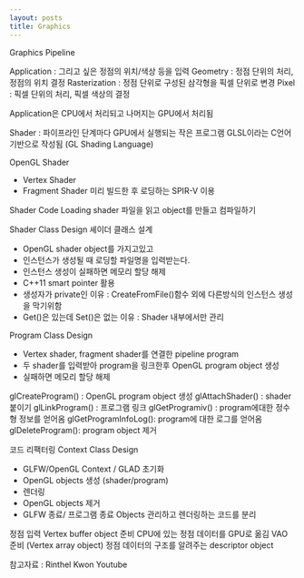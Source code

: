 ```yaml
---
layout: posts
title: Graphics
---
```

Graphics Pipeline

Application : 그리고 싶은 정점의 위치/색상 등을 입력
Geometry : 정점 단위의 처리, 정점의 위치 결정
Rasterization : 정점 단위로 구성된 삼각형을 픽셀 단위로 변경
Pixel : 픽셀 단위의 처리, 픽셀 색상의 결정

Application은 CPU에서 처리되고
나머지는 GPU에서 처리됨

Shader : 파이프라인 단계마다 GPU에서 실행되는 작은 프로그램
GLSL이라는 C언어 기반으로 작성됨 (GL Shading Language)

OpenGL Shader
- Vertex Shader
- Fragment Shader
미리 빌드한 후 로딩하는 SPIR-V 이용

Shader Code Loading
shader 파일을 읽고 object를 만들고 컴파일하기

Shader Class Design 셰이더 클래스 설계
- OpenGL shader object를 가지고있고
- 인스턴스가 생성될 때 로딩할 파일명을 입력받는다.
- 인스턴스 생성이 실패하면 메모리 할당 해제
- C++11 smart pointer 활용
- 생성자가 private인 이유 : CreateFromFile()함수 외에 다른방식의 인스턴스 생성을 막기위함
- Get()은 있는데 Set()은 없는 이유 : Shader 내부에서만 관리

Program Class Design

- Vertex shader, fragment shader를 연결한 pipeline program
- 두 shader를 입력받아 program을 링크한후 OpenGL program object 생성
- 실패하면 메모리 할당 해제

glCreateProgram() : OpenGL program object 생성
glAttachShader() : shader 붙이기
glLinkProgram() : 프로그램 링크
glGetProgramiv() : program에대한 정수형 정보를 얻어옴
glGetProgramInfoLog(): program에 대한 로그를 얻어옴
glDeleteProgram(): program object 제거

코드 리팩터링
Context Class Design
- GLFW/OpenGL Context / GLAD 초기화
- OpenGL objects 생성 (shader/program)
- 렌더링
- OpenGL objects 제거
- GLFW 종료/ 프로그램 종료
Objects 관리하고 렌더링하는 코드를 분리

정점 입력
Vertex buffer object 준비
CPU에 있는 정점 데이터를 GPU로 옮김
VAO 준비 (Vertex array object)
정점 데이터의 구조를 알려주는 descriptor object


참고자료 : Rinthel Kwon Youtube